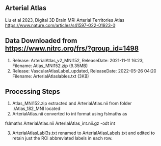## Arterial Atlas
Liu et al 2023, Digital 3D Brain MRI Arterial Territories Atlas
https://www.nature.com/articles/s41597-022-01923-0

Data Downloaded from https://www.nitrc.org/frs/?group_id=1498
--------------------------------------------------------------
1. Release: ArterialAtlas_v2_MNI152, ReleaseDate: 2021-11-11 16:23, Filename: Atlas_MNI152.zip (9.35MB)
2. Release: VascularAtlasLabel_updated, ReleaseDate: 2022-05-26 04:20 Filename: ArterialAtlaslables.txt (3KB)

Processing Steps
----------------

1. Atlas_MNI152.zip extracted and ArterialAtlas.nii from folder ./Atlas_182_MNI located
2. ArterialAtlas.nii converted to int format using fslmaths as

fslmaths ArterialAtlas.nii ArterialAtlas_int.nii.gz -odt int

3. ArterialAtlasLabl3s.txt renamed to ArterialAtlasLabels.txt and edited to retain just the ROI abbreviated labels in each row.